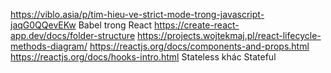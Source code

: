 
https://viblo.asia/p/tim-hieu-ve-strict-mode-trong-javascript-jaqG0QQevEKw 
Babel trong React
https://create-react-app.dev/docs/folder-structure 
https://projects.wojtekmaj.pl/react-lifecycle-methods-diagram/ 
https://reactjs.org/docs/components-and-props.html 
https://reactjs.org/docs/hooks-intro.html 
Stateless khác Stateful
